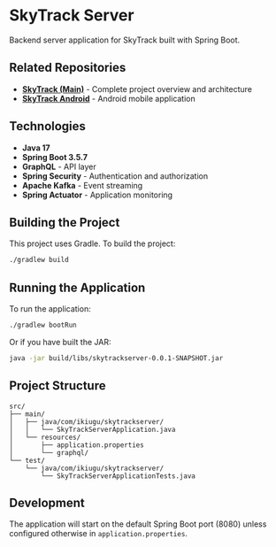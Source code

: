 # SkyTrack Server

Backend server application for SkyTrack built with Spring Boot.

## Related Repositories

- **[SkyTrack (Main)](https://github.com/ikiugu/SkyTrack)** - Complete project overview and architecture
- **[SkyTrack Android](https://github.com/ikiugu/SkyTrackAndroid)** - Android mobile application

## Technologies

- **Java 17**
- **Spring Boot 3.5.7**
- **GraphQL** - API layer
- **Spring Security** - Authentication and authorization
- **Apache Kafka** - Event streaming
- **Spring Actuator** - Application monitoring

## Building the Project

This project uses Gradle. To build the project:

```bash
./gradlew build
```

## Running the Application

To run the application:

```bash
./gradlew bootRun
```

Or if you have built the JAR:

```bash
java -jar build/libs/skytrackserver-0.0.1-SNAPSHOT.jar
```

## Project Structure

```
src/
├── main/
│   ├── java/com/ikiugu/skytrackserver/
│   │   └── SkyTrackServerApplication.java
│   └── resources/
│       ├── application.properties
│       └── graphql/
└── test/
    └── java/com/ikiugu/skytrackserver/
        └── SkyTrackServerApplicationTests.java
```

## Development

The application will start on the default Spring Boot port (8080) unless configured otherwise in `application.properties`.

